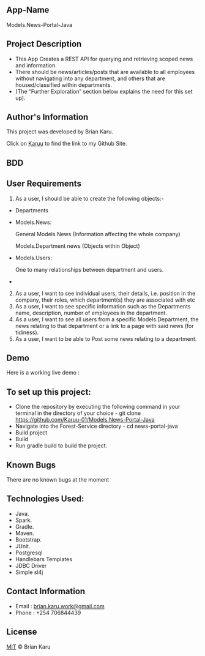 ## App-Name
Models.News-Portal-Java
## Project Description
- This App Creates a REST API for querying and retrieving scoped news and information. 
- There should be news/articles/posts that are available to all employees without navigating into any department, and others that are housed/classified within departments.
- (The “Further Exploration” section below explains the need for this set up).

## Author's Information
This project was developed by Brian Karu.

Click on [Karuu](https://github.com/Karuu-01) to find the link to my Github Site.

## BDD
## User Requirements
1. As a user, I should be able to create the following objects:-
- Departments

- Models.News:

  General Models.News (Information affecting the whole company)

  Models.Department news (Objects within Object)

- Models.Users:

  One to many relationships between department and users. 
- 
2. As a user, I want to see individual users, their details, i.e. position in the company, their roles, which department(s) they are associated with etc
3. As a user, I want to see specific information such as the Departments name, description, number of employees in the department.
4. As a user, I want to see all users from a specific Models.Department, the news relating to that department or a link to a page with said news (for tidiness).
5. As a user, I want to be able to Post some news relating to a department.

## Demo
Here is a working live demo :

## To set up this project:

- Clone the repository by executing the following command in your terminal in the directory of your choice - git clone https://github.com/Karuu-01/Models.News-Portal-Java
- Navigate into the Forest-Service directory - cd news-portal-java
- Build project
- Build
- Run gradle build to build the project.

## Known Bugs
There are no known bugs at the moment

## Technologies Used:
- Java.
- Spark.
- Gradle.
- Maven.
- Bootstrap.
- JUnit.
- Postgresql
- Handlebars Templates
- JDBC Driver
- Simple sl4j

## Contact Information
- Email : brian.karu.work@gmail.com
- Phone : +254 706844439


## License
[MIT](License) © Brian Karu
